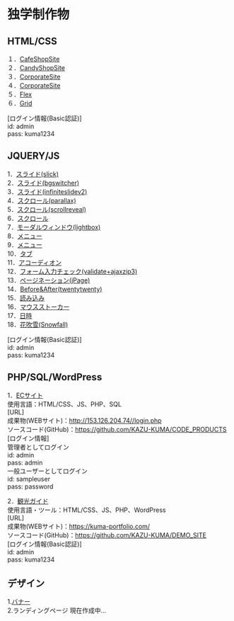 # 独学制作物

## HTML/CSS

１．[CafeShopSite](http://153.126.204.74/sample/lesson1/index.html)       
２．[CandyShopSite](http://153.126.204.74/sample/lesson2/index.html)        
３．[CorporateSite](http://153.126.204.74/sample/lesson3/index.html)        
４．[CorporateSite](http://153.126.204.74/sample/lesson4/index.html)        
５．[Flex](http://153.126.204.74/study/index02.html)  
６．[Grid](http://153.126.204.74/study/index03.html)  

[ログイン情報(Basic認証)]  
id: admin  
pass: kuma1234  

## JQUERY/JS

1．[スライド(slick)](http://153.126.204.74/study/sample02.html)  
2．[スライド(bgswitcher)](http://153.126.204.74/study/sample20.html)  
3．[スライド(infiniteslidev2)](http://153.126.204.74/study/sample06.html)  
4．[スクロール(parallax)](http://153.126.204.74/study/sample18.html)  
5．[スクロール(scrollreveal)](http://153.126.204.74/study/sample12.html)  
6．[スクロール](http://153.126.204.74/study/sample01.html)  
7．[モーダルウィンドウ(lightbox)](http://153.126.204.74/study/sample16.html)  
8．[メニュー](http://153.126.204.74/study/sample04.html)  
9．[メニュー](http://153.126.204.74/study/sample05.html)  
10．[タブ](http://153.126.204.74/study/sample07.html)  
11．[アコーディオン](http://153.126.204.74/study/sample08.html)  
12．[フォーム入力チェック(validate+ajaxzip3)](http://153.126.204.74/study/sample14.html)  
13．[ページネーション(jPage)](http://153.126.204.74/study/sample13.html)  
14．[Before&After(twentytwenty)](http://153.126.204.74/study/sample19.html)  
15．[読み込み](http://153.126.204.74/study/sample10.html)  
16．[マウスストーカー](http://153.126.204.74/study/sample11.html)  
17．[日時](http://153.126.204.74/study/sample09.html)  
18．[花吹雪(Snowfall)](http://153.126.204.74/study/sample21.html)  

[ログイン情報(Basic認証)]  
id: admin  
pass: kuma1234  

## PHP/SQL/WordPress

1．[ECサイト](http://153.126.204.74//login.php )  
使用言語：HTML/CSS、JS、PHP、SQL  
[URL]  
成果物(WEBサイト)：http://153.126.204.74//login.php  
ソースコード(GitHub)：https://github.com/KAZU-KUMA/CODE_PRODUCTS  
[ログイン情報]  
管理者としてログイン  
id: admin  
pass: admin  
一般ユーザーとしてログイン  
id: sampleuser  
pass: password  

2．[観光ガイド](https://kuma-portfolio.com/)  
使用言語・ツール：HTML/CSS、JS、PHP、WordPress  
[URL]  
成果物(WEBサイト)：https://kuma-portfolio.com/  
ソースコード(GitHub)：https://github.com/KAZU-KUMA/DEMO_SITE  
[ログイン情報(Basic認証)]  
id: admin  
pass: kuma1234 

## デザイン  
1.[バナー](http://153.126.204.74/study/design01.html)  
2.ランディングページ
現在作成中...

